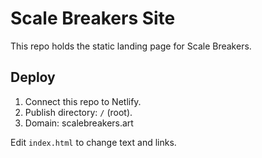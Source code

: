 
# Scale Breakers Site

This repo holds the static landing page for Scale Breakers.

## Deploy

1. Connect this repo to Netlify.
2. Publish directory: `/` (root).
3. Domain: scalebreakers.art

Edit `index.html` to change text and links.
